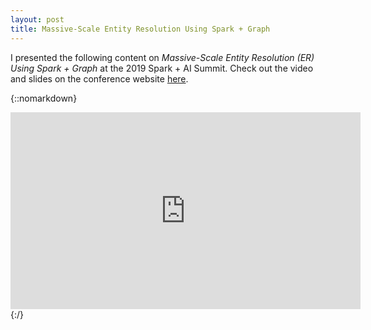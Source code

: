 ```yaml
---
layout: post
title: Massive-Scale Entity Resolution Using Spark + Graph
---
```


I presented the following content on _Massive-Scale Entity Resolution (ER) Using Spark + Graph_ at the 2019 Spark + AI Summit. Check out the video and slides on the conference website [here](https://databricks.com/session/massive-scale-entity-resolution-using-the-power-of-apache-spark-and-graph).

{::nomarkdown}
<iframe width="560" height="315" src="https://www.youtube.com/embed/IOMM7wSYeFE" title="YouTube video player" frameborder="0" allow="accelerometer; autoplay; clipboard-write; encrypted-media; gyroscope; picture-in-picture" allowfullscreen></iframe>
{:/}